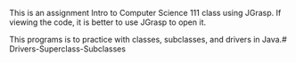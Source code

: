 This is an assignment Intro to Computer Science 111 class using JGrasp. If viewing the code, it is better to use JGrasp to open it.

This programs is to practice with classes, subclasses, and drivers in Java.# Drivers-Superclass-Subclasses
